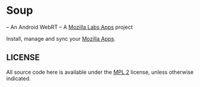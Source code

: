 # Soup

– An Android WebRT
– A [Mozilla Labs Apps](https://apps.mozillalabs.com/) project

Install, manage and sync your [Mozilla Apps](https://developer.mozilla.org/en/Apps).

## LICENSE

All source code here is available under the [MPL 2](https://mozilla.org/MPL/) license, unless otherwise indicated.